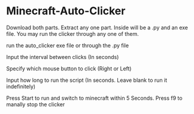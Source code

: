 # Minecraft-Auto-Clicker

Download both parts. Extract any one part. Inside will be a .py and an exe file. You may run the clicker through any one of them. 

run the auto_clicker exe file or through the .py file

Input the interval between clicks (In seconds)

Specify which mouse button to click (Right or Left)

Input how long to run the script (In seconds. Leave blank to run it indefinitely) 

Press Start to run and switch to minecraft within 5 Seconds. Press f9 to manally stop the clicker
